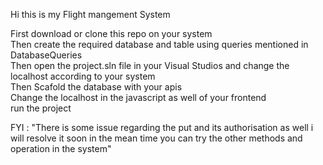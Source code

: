 Hi this is my Flight mangement System

First download or clone this repo on your system<br>
Then create the required database and table using queries mentioned in DatabaseQueries<br>
Then open the project.sln file in your Visual Studios and change the localhost according to your system<br>
Then Scafold the database with your apis<br>
Change the localhost in the javascript as well of your frontend<br>
run the project<br>

FYI : "There is some issue regarding the put and its authorisation as well i will resolve it soon in the mean time you can try the other methods and operation in the system"

